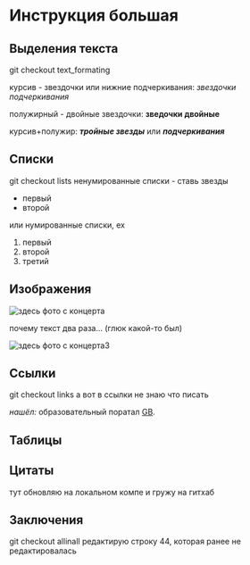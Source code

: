 # Инструкция большая
## Выделения текста
git checkout text_formating


курсив - звездочки или нижние подчеркивания:
*звездочки*
_подчеркивания_

полужирный - двойные звездочки:
**зведочки двойные**

курсив+полужир:
***тройные звезды*** или
___подчеркивания___
## Списки
git checkout lists
ненумированные списки - ставь звезды
* первый 
* второй

или нумированные списки, ех

1. первый
2. второй
4. третий
## Изображения

![здесь фото с концерта](MyLog1o.png)

почему текст два раза... (глюк какой-то был)

![здесь фото с концерта3](MyLogo.png)
## Ссылки
git checkout links
а вот в ссылки не знаю что писать

*нашёл:*
образовательный поратал [GB](https://gb.ru/).
## Таблицы
## Цитаты
тут обновляю на локальном компе и гружу на гитхаб
## Заключения
git checkout allinall
редактирую строку 44, которая ранее не редактировалась